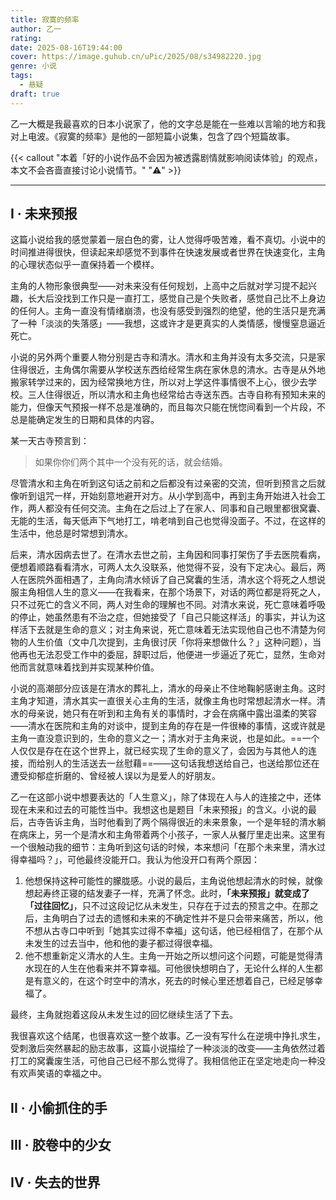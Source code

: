 ```yaml
---
title: 寂寞的频率
author: 乙一
rating: 
date: 2025-08-16T19:44:00
cover: https://image.guhub.cn/uPic/2025/08/s34982220.jpg
genre: 小说
tags:
  - 悬疑
draft: true
---
```


乙一大概是我最喜欢的日本小说家了，他的文字总是能在一些难以言喻的地方和我对上电波。《寂寞的频率》是他的一部短篇小说集，包含了四个短篇故事。<!--more-->

{{< callout "本着「好的小说作品不会因为被透露剧情就影响阅读体验」的观点，本文不会吝啬直接讨论小说情节。" "⚠️" >}}

---

## I · 未来预报

这篇小说给我的感觉蒙着一层白色的雾，让人觉得呼吸苦难，看不真切。小说中的时间推进得很快，但读起来却感觉不到事件在快速发展或者世界在快速变化，主角的心理状态似乎一直保持着一个模样。

主角的人物形象很典型——对未来没有任何规划，上高中之后就对学习提不起兴趣，长大后没找到工作只是一直打工，感觉自己是个失败者，感觉自己比不上身边的任何人。主角一直没有情绪崩溃，也没有感受到强烈的绝望，他的生活只是充满了一种「淡淡的失落感」——我想，这或许才是更真实的人类情感，慢慢窒息逼近死亡。

小说的另外两个重要人物分别是古寺和清水。清水和主角并没有太多交流，只是家住得很近，主角偶尔需要从学校送东西给经常生病在家休息的清水。古寺是从外地搬家转学过来的，因为经常换地方住，所以对上学这件事情很不上心，很少去学校。三人住得很近，所以清水和主角也经常给古寺送东西。古寺自称有预知未来的能力，但像天气预报一样不总是准确的，而且每次只能在恍惚间看到一个片段，不总是能确定发生的日期和具体的内容。

某一天古寺预言到：

> 如果你你们两个其中一个没有死的话，就会结婚。

尽管清水和主角在听到这句话之前和之后都没有过亲密的交流，但听到预言之后就像听到诅咒一样，开始刻意地避开对方。从小学到高中，再到主角开始进入社会工作，两人都没有任何交流。主角在之后过上了在家人、同事和自己眼里都很窝囊、无能的生活，每天低声下气地打工，啃老啃到自己也觉得没面子。不过，在这样的生活中，他总是时常想到清水。

后来，清水因病去世了。在清水去世之前，主角因和同事打架伤了手去医院看病，便想着顺路看看清水，可两人太久没联系，他觉得不妥，没有下定决心。最后，两人在医院外面相遇了，主角向清水倾诉了自己窝囊的生活，清水这个将死之人想说服主角相信人生的意义——在我看来，在那个场景下，对话的两位都是将死之人，只不过死亡的含义不同，两人对生命的理解也不同。对清水来说，死亡意味着呼吸的停止，她虽然患有不治之症，但她接受了「自己只能这样活」的事实，并认为这样活下去就是生命的意义；对主角来说，死亡意味着无法实现他自己也不清楚为何物的人生价值（文中几次提到，主角很讨厌「你将来想做什么？」这种问题），当他再也无法忍受工作中的委屈，辞职过后，他便进一步逼近了死亡，显然，生命对他而言就意味着找到并实现某种价值。

小说的高潮部分应该是在清水的葬礼上，清水的母亲止不住地鞠躬感谢主角。这时主角才知道，清水其实一直很关心主角的生活，就像主角也时常想起清水一样。清水的母亲说，她只有在听到和主角有关的事情时，才会在病痛中露出温柔的笑容——清水在医院和主角的对谈中，提到主角的存在是一件很棒的事情，这或许就是主角一直没意识到的，生命的意义之一；清水对于主角来说，也是如此。==一个人仅仅是存在在这个世界上，就已经实现了生命的意义了，会因为与其他人的连接，而给别人的生活送去一丝慰藉==——这句话我想送给自己，也送给那位还在遭受抑郁症折磨的、曾经被人误以为是爱人的好朋友。

乙一在这部小说中想要表达的「人生意义」，除了体现在人与人的连接之中，还体现在未来和过去的可能性当中。我想这也是题目「未来预报」的含义。小说的最后，古寺告诉主角，当时他看到了两个隔得很近的未来景象，一个是年轻的清水躺在病床上，另一个是清水和主角带着两个小孩子，一家人从餐厅里走出来。这里有一个很触动我的细节：主角听到这句话的时候，本来想问「在那个未来里，清水过得幸福吗？」，可他最终没能开口。我认为他没开口有两个原因：

1. 他想保持这种可能性的朦胧感。小说的最后，主角说他想起清水的时候，就像想起寿终正寝的结发妻子一样，充满了怀念。此时，**「未来预报」就变成了「过往回忆」**，只不过这段记忆从未发生，只存在于过去的预言之中。在那之后，主角明白了过去的遗憾和未来的不确定性并不是只会带来痛苦，所以，他不想从古寺口中听到「她其实过得不幸福」这句话，他已经相信了，在那个从未发生的过去当中，他和他的妻子都过得很幸福。
2. 他不想重新定义清水的人生。主角一开始之所以想问这个问题，可能是觉得清水现在的人生在他看来并不算幸福。可他很快想明白了，无论什么样的人生都是有意义的，在这个时空中的清水，死去的时候心里还想着自己，已经足够幸福了。

最终，主角就抱着这段从未发生过的回忆继续生活了下去。

我很喜欢这个结尾，也很喜欢这一整个故事。乙一没有写什么在逆境中挣扎求生，受刺激后突然暴起的励志故事，这篇小说描绘了一种淡淡的改变——主角依然过着打工的窝囊废生活，可他自己已经不那么觉得了。我相信他正在坚定地走向一种没有欢声笑语的幸福之中。

## II · 小偷抓住的手

## III · 胶卷中的少女

## IV · 失去的世界
